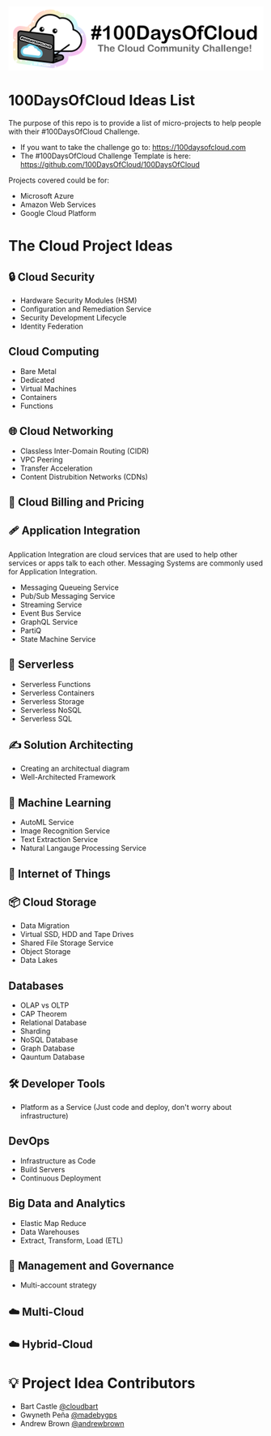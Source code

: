 <p align="center">
  <img src="https://github.com/100DaysOfCloud/100DaysOfCloudIdeas/blob/master/banner.png?raw=true">
</p>

# 100DaysOfCloud Ideas List

The purpose of this repo is to provide a list of micro-projects to help people with their #100DaysOfCloud Challenge.

* If you want to take the challenge go to: https://100daysofcloud.com
* The #100DaysOfCloud Challenge Template is here: https://github.com/100DaysOfCloud/100DaysOfCloud

Projects covered could be for:
* Microsoft Azure
* Amazon Web Services
* Google Cloud Platform

# The Cloud Project Ideas

## 🔒 Cloud Security

* Hardware Security Modules (HSM)
* Configuration and Remediation Service 
* Security Development Lifecycle
* Identity Federation

## Cloud Computing

* Bare Metal
* Dedicated
* Virtual Machines
* Containers
* Functions

## 🌐 Cloud Networking

* Classless Inter-Domain Routing (CIDR)
* VPC Peering
* Transfer Acceleration
* Content Distrubition Networks (CDNs)

## 🧾 Cloud Billing and Pricing

## 🩹 Application Integration

Application Integration are cloud services that are used to help other services or apps talk to each other.
Messaging Systems are commonly used for Application Integration.

* Messaging Queueing Service
* Pub/Sub Messaging Service
* Streaming Service
* Event Bus Service
* GraphQL Service
* PartiQ
* State Machine Service

## 🐹 Serverless

* Serverless Functions
* Serverless Containers
* Serverless Storage
* Serverless NoSQL
* Serverless SQL

## ✍️ Solution Architecting

* Creating an architectual diagram
* Well-Architected Framework

## 🤖 Machine Learning

* AutoML Service
* Image Recognition Service
* Text Extraction Service
* Natural Langauge Processing Service

## 📱 Internet of Things

## 📦 Cloud Storage

* Data Migration
* Virtual SSD, HDD and Tape Drives
* Shared File Storage Service 
* Object Storage
* Data Lakes

## Databases
* OLAP vs OLTP
* CAP Theorem
* Relational Database
* Sharding
* NoSQL Database
* Graph Database
* Qauntum Database

## 🛠️ Developer Tools

* Platform as a Service (Just code and deploy, don't worry about infrastructure)

## DevOps

* Infrastructure as Code
* Build Servers
* Continuous Deployment

## Big Data and Analytics

* Elastic Map Reduce
* Data Warehouses
* Extract, Transform, Load (ETL)

## 👔 Management and Governance

* Multi-account strategy

## ☁️ Multi-Cloud

## ☁️ Hybrid-Cloud

# 💡 Project Idea Contributors

* Bart Castle [@cloudbart](https://twitter.com/cloudbart)
* Gwyneth Peña [@madebygps](https://twitter.com/madebygps)
* Andrew Brown [@andrewbrown](https://twitter.com/andrewbrown)
